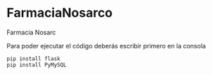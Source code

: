 # FarmaciaNosarco
Farmacia Nosarc

Para poder ejecutar el código deberás escribir primero en la consola

```
pip install flask
pip install PyMySQL
```
